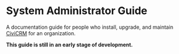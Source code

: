 # System Administrator Guide

A documentation guide for people who install, upgrade, and maintain [CiviCRM](https://civicrm.org) for an organization.

**This guide is still in an early stage of development.**
